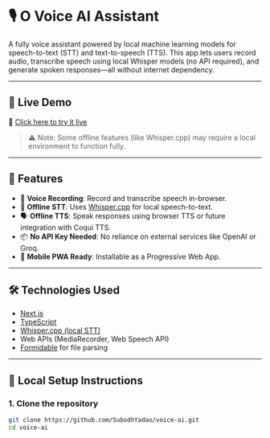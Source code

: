 # 🎙️ O Voice AI Assistant

A fully  voice assistant powered by local machine learning models for speech-to-text (STT) and text-to-speech (TTS). This app lets users record audio, transcribe speech using local Whisper models (no API required), and generate spoken responses—all without internet dependency.

---

## 🚀 Live Demo

🔗 [Click here to try it live](https://voice-ai-swart.vercel.app/)

> ⚠️ Note: Some offline features (like Whisper.cpp) may require a local environment to function fully.

---

## 🧠 Features

- 🎤 **Voice Recording**: Record and transcribe speech in-browser.
- 🤖 **Offline STT**: Uses [Whisper.cpp](https://github.com/ggerganov/whisper.cpp) for local speech-to-text.
- 🗣️ **Offline TTS**: Speak responses using browser TTS or future integration with Coqui TTS.
- 📦 **No API Key Needed**: No reliance on external services like OpenAI or Groq.
- 📱 **Mobile PWA Ready**: Installable as a Progressive Web App.

---

## 🛠️ Technologies Used

- [Next.js](https://nextjs.org/)
- [TypeScript](https://www.typescriptlang.org/)
- [Whisper.cpp (local STT)](https://github.com/ggerganov/whisper.cpp)
- Web APIs (MediaRecorder, Web Speech API)
- [Formidable](https://www.npmjs.com/package/formidable) for file parsing

---

## 📂 Local Setup Instructions

### 1. Clone the repository

```bash
git clone https://github.com/SubodhYadao/voice-ai.git
cd voice-ai


